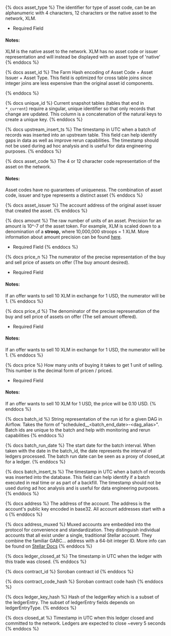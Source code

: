 [comment]: < Universal >

{% docs asset_type %}
The identifier for type of asset code, can be an alphanumeric with 4 characters, 12 characters or the native asset to the network, XLM.

- Required Field

#### Notes:

XLM is the native asset to the network. XLM has no asset code or issuer representation and will instead be displayed with an asset type of 'native'
{% enddocs %}

{% docs asset_id %}
The Farm Hash encoding of Asset Code + Asset Issuer + Asset Type. This field is optimized for cross table joins since integer joins are less expensive than the original asset id components.

{% enddocs %}

{% docs unique_id %}
Current snapshot tables (tables that end in `*_current`) require a singular, unique identifier so that only records that change are updated. This column is a concatenation of the natural keys to create a unique key.
{% enddocs %}

{% docs upstream_insert_ts %}
The timestamp in UTC when a batch of records was inserted into an upstream table. This field can help identify gaps in data as well as improve rerun capabilities. The timestamp should not be used during ad hoc analysis and is useful for data engineering purposes.
{% enddocs %}

{% docs asset_code %}
The 4 or 12 character code representation of the asset on the network.

#### Notes:

Asset codes have no guarantees of uniqueness. The combination of asset code, issuer and type represents a distinct asset
{% enddocs %}

{% docs asset_issuer %}
The account address of the original asset issuer that created the asset.
{% enddocs %}

{% docs amount %}
The raw number of units of an asset. Precision for an amount is 10^-7 of the asset token. For example, XLM is scaled down to a denomination of a **stroop,** where 10,000,000 stroops = 1 XLM. More information about amount precision can be found [here](https://developers.stellar.org/docs/fundamentals-and-concepts/stellar-data-structures/assets#amount-precision).

- Required Field
  {% enddocs %}

{% docs price_n %}
The numerator of the precise representation of the buy and sell price of assets on offer (The buy amount desired).

- Required Field

#### Notes:

If an offer wants to sell 10 XLM in exchange for 1 USD, the numerator will be 1.
{% enddocs %}

{% docs price_d %}
The denominator of the precise represenation of the buy and sell price of assets on offer (The sell amount offered).

- Required Field

#### Notes:

If an offer wants to sell 10 XLM in exchange for 1 USD, the numerator will be 1.
{% enddocs %}

{% docs price %}
How many units of buying it takes to get 1 unit of selling. This number is the decimal form of pricen / priced.

- Required Field

#### Notes:

If an offer wants to sell 10 XLM for 1 USD, the price will be 0.10 USD.
{% enddocs %}

{% docs batch_id %}
String representation of the run id for a given DAG in Airflow. Takes the form of "scheduled\_\_<batch_end_date>-<dag_alias>". Batch ids are unique to the batch and help with monitoring and rerun capabilities
{% enddocs %}

{% docs batch_run_date %}
The start date for the batch interval. When taken with the date in the batch_id, the date represents the interval of ledgers processed. The batch run date can be seen as a proxy of closed_at for a ledger.
{% enddocs %}

{% docs batch_insert_ts %}
The timestamp in UTC when a batch of records was inserted into the database. This field can help identify if a batch executed in real time or as part of a backfill. The timestamp should not be used during ad hoc analysis and is useful for data engineering purposes.
{% enddocs %}

{% docs address %}
The address of the account. The address is the account's public key encoded in base32. All account addresses start with a `G`
{% enddocs %}

{% docs address_muxed %}
Muxed accounts are embedded into the protocol for convenience and standardization. They distinguish individual accounts that all exist under a single, traditional Stellar account. They combine the familiar GABC… address with a 64-bit integer ID. More info can be found on [Stellar Docs](https://developers.stellar.org/docs/encyclopedia/pooled-accounts-muxed-accounts-memos#muxed-accounts)
{% enddocs %}

{% docs ledger_closed_at %}
The timestamp in UTC when the ledger with this trade was closed.
{% enddocs %}

{% docs contract_id %}
Soroban contract id
{% enddocs %}

{% docs contract_code_hash %}
Soroban contract code hash
{% enddocs %}

{% docs ledger_key_hash %}
Hash of the ledgerKey which is a subset of the ledgerEntry. The subset of ledgerEntry fields depends on ledgerEntryType.
{% enddocs %}

{% docs closed_at %}
Timestamp in UTC when this ledger closed and committed to the network. Ledgers are expected to close ~every 5 seconds
{% enddocs %}
